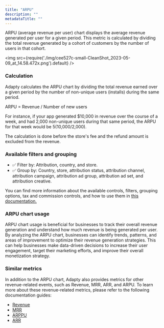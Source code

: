 ```yaml
---
title: "ARPU"
description: ""
metadataTitle: ""
---
```


ARPU (average revenue per user) chart displays the average revenue generated per user for a given period. This metric is calculated by dividing the total revenue generated by a cohort of customers by the number of users in that cohort.


<img
  src={require('./img/cee527c-small-CleanShot_2023-05-09_at_14.58.472x.png').default}
/>





### Calculation

Adapty calculates the ARPU chart by dividing the total revenue earned over a given period by the number of non-unique users (installs) during the same period. 

ARPU = Revenue / Number of new users

For instance, if your app generated $10,000 in revenue over the course of a week, and had 2,000 non-unique users during that same period, the ARPU for that week would be $5 ($10,000/2,000). 

The calculation is done before the store's fee and the refund amount is excluded from the revenue.

### Available filters and grouping

- ✅ Filter by: Attribution, country, and store.
- ✅ Group by: Country, store, attribution status, attribution channel, attribution campaign, attribution ad group, attribution ad set, and attribution creative. 

You can find more information about the available controls, filters, grouping options, tax and commission controls, and how to use them in [this documentation.](https://docs.adapty.io/docs/controls-filters-grouping-compare-proceeds)

### ARPU chart usage

ARPU chart usage is beneficial for businesses to track their overall revenue generation and understand how much revenue is being generated per user. By analyzing the ARPU chart, businesses can identify trends, patterns, and areas of improvement to optimize their revenue generation strategies. This can help businesses make data-driven decisions to increase their user engagement, target their marketing efforts, and improve their overall monetization strategy.

### Similar metrics

In addition to the ARPU chart, Adapty also provides metrics for other revenue-related events, such as Revenue, MRR, ARR, and ARPU. To learn more about these revenue-related metrics, please refer to the following documentation guides:

- [Revenue](https://docs.adapty.io/docs/revenue)
- [MRR](https://docs.adapty.io/docs/mrr)
- [ARPPU](https://docs.adapty.io/docs/arppu)
- [ARR](https://docs.adapty.io/docs/arr)